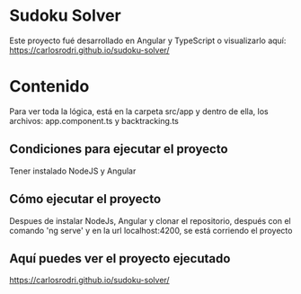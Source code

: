 # Sudoku Solver

Este proyecto fué desarrollado en Angular y TypeScript o visualizarlo aquí: https://carlosrodri.github.io/sudoku-solver/

# Contenido

Para ver toda la lógica, está en la carpeta src/app y dentro de ella, los archivos: app.component.ts y backtracking.ts

## Condiciones para ejecutar el proyecto

Tener instalado NodeJS y Angular

## Cómo ejecutar el proyecto

Despues de instalar NodeJs, Angular y clonar el repositorio, después con el comando 'ng serve' y en la url localhost:4200, se está corriendo el proyecto

## Aquí puedes ver el proyecto ejecutado

https://carlosrodri.github.io/sudoku-solver/
